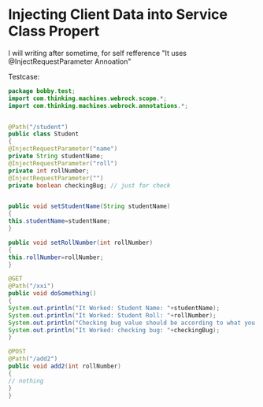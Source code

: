 # Injecting Client Data into Service Class Propert

I will writing after sometime, for self refference "It uses @InjectRequestParameter Annoation"


Testcase:
```java
package bobby.test;
import com.thinking.machines.webrock.scope.*;
import com.thinking.machines.webrock.annotations.*;


@Path("/student")
public class Student
{
@InjectRequestParameter("name")
private String studentName;
@InjectRequestParameter("roll")
private int rollNumber;
@InjectRequestParameter("")
private boolean checkingBug; // just for check


public void setStudentName(String studentName)
{
this.studentName=studentName;
}

public void setRollNumber(int rollNumber)
{
this.rollNumber=rollNumber;
}

@GET
@Path("/xxi")
public void doSomething()
{
System.out.println("It Worked: Student Name: "+studentName);
System.out.println("It Worked: Student Roll: "+rollNumber);
System.out.println("Checking bug value should be according to what you set generally it is false");
System.out.println("It Worked: checking bug: "+checkingBug);
}

@POST
@Path("/add2")
public void add2(int rollNumber)
{
// nothing
}
}




```